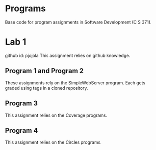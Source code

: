# Programs
Base code for program assignments in Software Development (C S 371). 

# Lab 1
github id: pjojola
This assignment relies on github knowledge.

## Program 1 and Program 2
These assignments rely on the SimpleWebServer program. Each gets graded using tags in a cloned repository. 

## Program 3
This assignment relies on the Coverage programs. 

## Program 4
This assignment relies on the Circles programs. 
